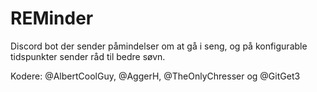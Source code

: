 # REMinder

Discord bot der sender påmindelser om at gå i seng, og på konfigurable tidspunkter sender råd til bedre søvn.

Kodere: @AlbertCoolGuy, @AggerH, @TheOnlyChresser og @GitGet3
